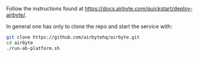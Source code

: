 
Follow the instructions found at https://docs.airbyte.com/quickstart/deploy-airbyte/.

In general one has only to clone the repo and start the service with:
```bash
git clone https://github.com/airbytehq/airbyte.git
cd airbyte
./run-ab-platform.sh 
```
